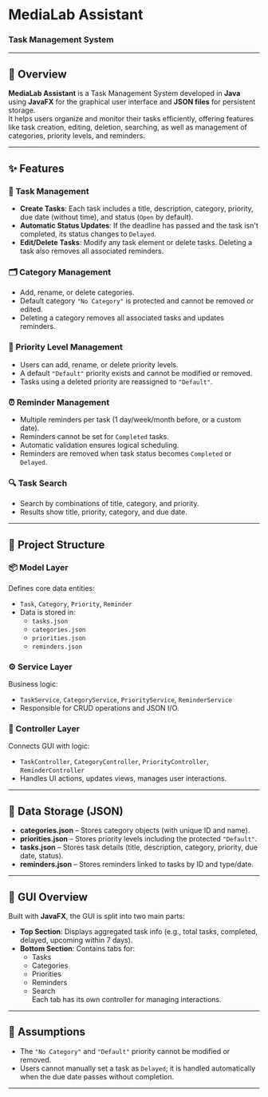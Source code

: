 # MediaLab Assistant  
### Task Management System

---

## 📌 Overview

**MediaLab Assistant** is a Task Management System developed in **Java** using **JavaFX** for the graphical user interface and **JSON files** for persistent storage.  
It helps users organize and monitor their tasks efficiently, offering features like task creation, editing, deletion, searching, as well as management of categories, priority levels, and reminders.

---

## ✨ Features

### 📝 Task Management
- **Create Tasks**: Each task includes a title, description, category, priority, due date (without time), and status (`Open` by default).
- **Automatic Status Updates**: If the deadline has passed and the task isn't completed, its status changes to `Delayed`.
- **Edit/Delete Tasks**: Modify any task element or delete tasks. Deleting a task also removes all associated reminders.

### 🗂️ Category Management
- Add, rename, or delete categories.
- Default category `"No Category"` is protected and cannot be removed or edited.
- Deleting a category removes all associated tasks and updates reminders.

### 🔺 Priority Level Management
- Users can add, rename, or delete priority levels.
- A default `"Default"` priority exists and cannot be modified or removed.
- Tasks using a deleted priority are reassigned to `"Default"`.

### ⏰ Reminder Management
- Multiple reminders per task (1 day/week/month before, or a custom date).
- Reminders cannot be set for `Completed` tasks.
- Automatic validation ensures logical scheduling.
- Reminders are removed when task status becomes `Completed` or `Delayed`.

### 🔍 Task Search
- Search by combinations of title, category, and priority.
- Results show title, priority, category, and due date.

---

## 🧱 Project Structure

### 📦 Model Layer
Defines core data entities:
- `Task`, `Category`, `Priority`, `Reminder`
- Data is stored in:
  - `tasks.json`
  - `categories.json`
  - `priorities.json`
  - `reminders.json`

### ⚙️ Service Layer
Business logic:
- `TaskService`, `CategoryService`, `PriorityService`, `ReminderService`
- Responsible for CRUD operations and JSON I/O.

### 🧭 Controller Layer
Connects GUI with logic:
- `TaskController`, `CategoryController`, `PriorityController`, `ReminderController`
- Handles UI actions, updates views, manages user interactions.

---

## 📁 Data Storage (JSON)

- **categories.json** – Stores category objects (with unique ID and name).
- **priorities.json** – Stores priority levels including the protected `"Default"`.
- **tasks.json** – Stores task details (title, description, category, priority, due date, status).
- **reminders.json** – Stores reminders linked to tasks by ID and type/date.

---

## 🎨 GUI Overview

Built with **JavaFX**, the GUI is split into two main parts:

- **Top Section**: Displays aggregated task info (e.g., total tasks, completed, delayed, upcoming within 7 days).
- **Bottom Section**: Contains tabs for:
  - Tasks
  - Categories
  - Priorities
  - Reminders
  - Search  
Each tab has its own controller for managing interactions.

---

## 📌 Assumptions

- The `"No Category"` and `"Default"` priority cannot be modified or removed.
- Users cannot manually set a task as `Delayed`; it is handled automatically when the due date passes without completion.

---
